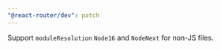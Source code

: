 ```yaml
---
"@react-router/dev": patch
---
```


Support `moduleResolution` `Node16` and `NodeNext` for non-JS files.

